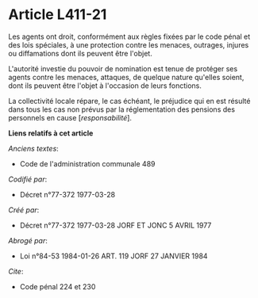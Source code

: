 # Article L411-21

Les agents ont droit, conformément aux règles fixées par le code pénal et des lois spéciales, à une protection contre les
menaces, outrages, injures ou diffamations dont ils peuvent être l'objet.

L'autorité investie du pouvoir de nomination est tenue de protéger ses agents contre les menaces, attaques, de quelque nature
qu'elles soient, dont ils peuvent être l'objet à l'occasion de leurs fonctions.

La collectivité locale répare, le cas échéant, le préjudice qui en est résulté dans tous les cas non prévus par la
réglementation des pensions des personnels en cause [*responsabilité*].

**Liens relatifs à cet article**

_Anciens textes_:

  - Code de l'administration communale 489

_Codifié par_:

  - Décret n°77-372 1977-03-28

_Créé par_:

  - Décret n°77-372 1977-03-28 JORF ET JONC 5 AVRIL 1977

_Abrogé par_:

  - Loi n°84-53 1984-01-26 ART. 119 JORF 27 JANVIER 1984

_Cite_:

  - Code pénal 224 et 230
